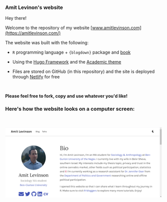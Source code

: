 ### Amit Levinon's website

Hey there!

Welcome to the repository of my website [www.amitlevinson.com](https://amitlevinson.com/)   

The website was built with the following:  

* `R` programming language + `{blogdown}` package and [book](https://bookdown.org/yihui/blogdown/)  

* Using the [Hugo Framework](https://gohugo.io/) and the [Academic theme](https://themes.gohugo.io/academic/)  

* Files are stored on GitHub (in this repository) and the site is deployed through [Netlify](https://www.netlify.com/) for free 
<br>

**Please feel free to fork, copy and use whatever you'd like!**  


### Here's how the website looks on a computer screen:  

<br>

![screenshot-of-website-on-computer](static/img/readme-page/computer.png)
